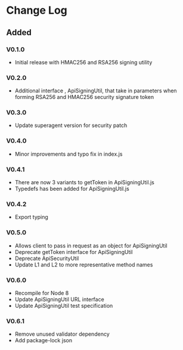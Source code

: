 # Change Log

## Added 
### V0.1.0
+ Initial release with HMAC256 and RSA256 signing utility
### V0.2.0
+ Additional interface , ApiSigningUtil, that take in parameters when forming RSA256 and HMAC256 security signature token
### V0.3.0
+ Update superagent version for security patch
### V0.4.0
+ Minor improvements and typo fix in index.js
### V0.4.1
+ There are now 3 variants to getToken in ApiSigningUtil.js
+ Typedefs has been added for ApiSigningUtil.js
### V0.4.2
+ Export typing
### V0.5.0
+ Allows client to pass in request as an object for ApiSigningUtil
+ Deprecate getToken interface for ApiSigningUtil
+ Deprecate ApiSecurityUtil
+ Update L1 and L2 to more representative method names
### V0.6.0
+ Recompile for Node 8
+ Update ApiSigningUtil URL interface
+ Update ApiSigningUtil test specification
### V0.6.1
+ Remove unused validator dependency
+ Add package-lock json

